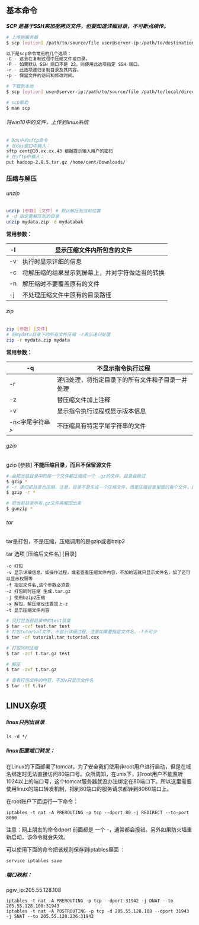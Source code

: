 ## 基本命令

***SCP 是基于SSH来加密拷贝文件，但要知道详细目录，不可断点续传。***

```bash
# 上传到服务器
$ scp [option] /path/to/source/file user@server-ip:/path/to/destination/directory

以下是scp命令常用的几个选项：
-C - 这会在复制过程中压缩文件或目录。
-P - 如果默认 SSH 端口不是 22，则使用此选项指定 SSH 端口。
-r - 此选项递归复制目录及其内容。
-p - 保留文件的访问和修改时间。

# 下载到本地
$ scp [option] user@server-ip:/path/to/source/file /path/to/local/directory

# scp帮助
$ man scp
```



###### 将win10中的文件，上传到linux系统

```bash
# Dos中的sftp命令
# 在dos窗口中输入：
sftp cent@10.xx.xx.43 根据提示输入用户的密码
# 在sftp中输入： 
put hadoop-2.8.5.tar.gz /home/cent/Downloads/
```



### 压缩与解压

###### unzip

```bash
unzip [参数] [文件] # 默认解压到当前位置
# -d 指定要解压到的目录
unzip mydata.zip -d mydatabak 
```

**常用参数：**

| -l   | 显示压缩文件内所包含的文件                       |
| ---- | ------------------------------------------------ |
| -v   | 执行时显示详细的信息                             |
| -c   | 将解压缩的结果显示到屏幕上，并对字符做适当的转换 |
| -n   | 解压缩时不要覆盖原有的文件                       |
| -j   | 不处理压缩文件中原有的目录路径                   |



###### zip

```bash
zip [参数] [文件]
# 将mydata目录下的所有文件压缩 -r表示递归处理
zip -r mydata.zip mydata 
```

**常用参数：**

| -q             | 不显示指令执行过程                               |
| -------------- | ------------------------------------------------ |
| -r             | 递归处理，将指定目录下的所有文件和子目录一并处理 |
| -z             | 替压缩文件加上注释                               |
| -v             | 显示指令执行过程或显示版本信息                   |
| -n<字尾字符串> | 不压缩具有特定字尾字符串的文件                   |



###### gzip

gzip [参数] **不能压缩目录，而且不保留源文件**

```bash
# 会把当前目录中的每一个文件都压缩成一个 .gz的文件，目录会跳过 
$ gzip *
# -r 递归把目录也压缩，注意，目录不是生成一个压缩文件，而是压缩目录里面的每个文件，目录任然存在！！！
$ gzip -r *

# 把当前目录所有.gz文件再解压出来
$ gunzip * 
```



###### tar

tar是打包，不是压缩，压缩调用的是gzip或者bzip2

tar 选项 [压缩后文件名] [目录]

```
-c 打包
-v 显示详细信息，如操作过程，或者查看压缩文件内容，不加的话就只显示文件名，加了还可以显示权限等
-f 指定文件名,这个参数必须要
-z 打包同时压缩 生成.tar.gz
-j 使用bzip2压缩
-x 解包，解压缩也还要加上-z
-t 显示压缩文件内容
```

```bash
# 只打包当前目录中的test目录
$ tar -cvf test.tar test
# 打包tutorial文件，不显示详细过程，注意如果要指定文件名，-f不可少
$ tar -cf tutorial.tar tutorial.cxx

# 打包同时压缩
$ tar -zcf t.tar.gz test

# 解压
$ tar -zxf t.tar.gz

# 查看打包文件的内容，不加v只显示文件名
$ tar -tf t.tar
```



## LINUX杂项


##### linux只列出目录
```
ls -d */
```



##### linux配置端口转发：

在Linux的下面部署了tomcat，为了安全我们使用非root用户进行启动，但是在域名绑定时无法直接访问80端口号。众所周知，在unix下，非root用户不能监听1024以上的端口号，这个tomcat服务器就没办法绑定在80端口下。所以这里需要使用linux的端口转发机制，把到80端口的服务请求都转到8080端口上。

在root账户下面运行一下命令：

```
iptables -t nat -A PREROUTING -p tcp --dport 80 -j REDIRECT --to-port 8080
```

注意：网上朋友的命令dport 前面都是 一个 -，通常都会报错。另外如果防火墙重新启动，该命令就会失效。

可以使用下面的命令把该规则保存到iptables里面 ：

```
service iptables save
```



##### 端口映射：

pgw_ip:205.55.128.108 

```
iptables -t nat -A PREROUTING -p tcp --dport 31942 -j DNAT --to 205.55.128.108:31943
iptables -t nat -A POSTROUTING -p tcp -d 205.55.128.108 --dport 31943 -j SNAT --to 205.55.128.236:31942
```

